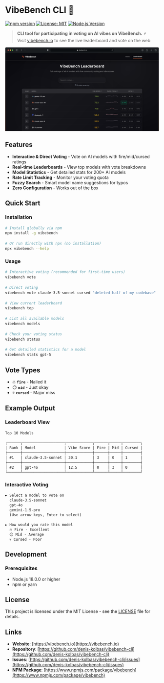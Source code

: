 # VibeBench CLI 🚀

[![npm version](https://badge.fury.io/js/vibebench.svg)](https://badge.fury.io/js/vibebench)
[![License: MIT](https://img.shields.io/badge/License-MIT-yellow.svg)](https://opensource.org/licenses/MIT)
[![Node.js Version](https://img.shields.io/node/v/vibebench.svg)](https://nodejs.org/en/)

> **CLI tool for participating in voting on AI vibes on VibeBench.** ⚡  
> Visit [vibebench.io](https://vibebench.io) to see the live leaderboard and vote on the web

![VibeBench Leaderboard](images/vibebench-leaderboard.png)

## Features

- **Interactive & Direct Voting** - Vote on AI models with fire/mid/cursed ratings
- **Real-time Leaderboards** - View top models with vote breakdowns
- **Model Statistics** - Get detailed stats for 200+ AI models
- **Rate Limit Tracking** - Monitor your voting quota
- **Fuzzy Search** - Smart model name suggestions for typos
- **Zero Configuration** - Works out of the box

## Quick Start

### Installation

```bash
# Install globally via npm
npm install -g vibebench

# Or run directly with npx (no installation)
npx vibebench --help
```

### Usage

```bash
# Interactive voting (recommended for first-time users)
vibebench vote

# Direct voting
vibebench vote claude-3.5-sonnet cursed "deleted half of my codebase"

# View current leaderboard
vibebench top

# List all available models
vibebench models

# Check your voting status
vibebench status

# Get detailed statistics for a model
vibebench stats gpt-5
```

## Vote Types

- 🔥 **`fire`** - Nailed it
- 😐 **`mid`** - Just okay
- 💀 **`cursed`** - Major miss

## Example Output

### Leaderboard View

```
Top 10 Models

┌──────┬───────────────────┬────────────┬──────┬─────┬────────┐
│ Rank │ Model             │ Vibe Score │ Fire │ Mid │ Cursed │
├──────┼───────────────────┼────────────┼──────┼─────┼────────┤
│ #1   │ claude-3.5-sonnet │ 30.1       │ 3    │ 0   │ 1      │
├──────┼───────────────────┼────────────┼──────┼─────┼────────┤
│ #2   │ gpt-4o            │ 12.5       │ 0    │ 3   │ 0      │
└──────┴───────────────────┴────────────┴──────┴─────┴────────┘
```

### Interactive Voting

```
► Select a model to vote on
  claude-3.5-sonnet
  gpt-4o
  gemini-1.5-pro
  (Use arrow keys, Enter to select)

► How would you rate this model
  🔥 Fire - Excellent
  😐 Mid - Average
  💀 Cursed - Poor
```

## Development

### Prerequisites

- Node.js 18.0.0 or higher
- npm or yarn

## License

This project is licensed under the MIT License - see the [LICENSE](LICENSE) file for details.

## Links

- **Website**: [https://vibebench.io](https://vibebench.io)
- **Repository**: [https://github.com/denis-kolbas/vibebench-cli](https://github.com/denis-kolbas/vibebench-cli)
- **Issues**: [https://github.com/denis-kolbas/vibebench-cli/issues](https://github.com/denis-kolbas/vibebench-cli/issues)
- **NPM Package**: [https://www.npmjs.com/package/vibebench](https://www.npmjs.com/package/vibebench)

